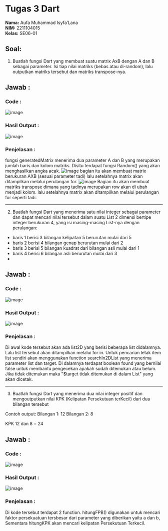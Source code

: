 # Tugas 3 Dart

**Nama:** Aufa Muhammad Isyfa’Lana  
**NIM:** 2211104015  
**Kelas:** SE06-01  

## Soal:
1.  Buatlah fungsi Dart yang membuat suatu matrix AxB dengan A dan B sebagai parameter. Isi tiap nilai matriks (bebas atau di-random), lalu outputkan matriks tersebut dan matriks transpose-nya.
## Jawab : 
### Code :
![image](https://github.com/user-attachments/assets/651cc1fb-f8b9-460a-bb51-4f9932237d98)

### Hasil Output : 
![image](https://github.com/user-attachments/assets/a4d150b5-a856-4683-a654-9307b1c465e0)

### Penjelasan : 
fungsi generatedMatrix menerima dua parameter A dan B yang merupakan jumlah baris dan kolom matriks. Disitu terdapat fungsi Random() yang akan menghasilkan angka acak. 
![image](https://github.com/user-attachments/assets/d50cc3d8-779d-4405-b11a-a079d3baf795)
bagian itu akan membuat matrix berukuran AXB (sesuai parameter tadi)
lalu setelahnya matrix akan ditampilkan melalui perulangan for. 
![image](https://github.com/user-attachments/assets/b769093c-7f69-4e65-a3a5-d0d97f788a2c)
Bagian itu akan membuat matriks transpose dimana yang tadinya merupakan row akan di ubah menjadi kolom. 
lalu setelahnya matrix akan ditampilkan melalui perulangan for seperti tadi.

---

2.  Buatlah fungsi Dart yang menerima satu nilai integer sebagai parameter dan dapat mencari nilai tersebut dalam suatu List 2 dimensi bertipe integer berukuran 4, yang isi masing-masing List-nya dengan perulangan:

- baris 1 berisi 3 bilangan kelipatan 5 berurutan mulai dari 5
- baris 2 berisi 4 bilangan genap berurutan mulai dari 2
- baris 3 berisi 5 bilangan kuadrat dari bilangan asli mulai dari 1
- baris 4 berisi 6 bilangan asli berurutan mulai dari 3
- 
## Jawab : 
### Code : 
![image](https://github.com/user-attachments/assets/1aab41f1-c0b9-4f4b-abbc-436bccdb604d)

### Hasil Output : 
![image](https://github.com/user-attachments/assets/01885edd-da9a-468f-a25d-639fe747b086)

### Penjelasan : 
Di awal kode tersebut akan ada list2D yang berisi beberapa list didalamnya. Lalu list tersebut akan ditampilkan melalui for in. Untuk pencarian letak item list sendiri akan menggunakan function searchIn2DList yang menerima parameter list dan target. Di dalamnya terdapat boolean found yang bernilai false untuk membantu pengecekan apakah sudah ditemukan atau belum. Jika tidak ditemukan maka "$target tidak ditemukan di dalam List" yang akan dicetak.

---
3. Buatlah fungsi Dart yang menerima dua nilai integer positif dan mengoutputkan nilai KPK (Kelipatan Persekutuan terKecil) dari dua bilangan tersebut

Contoh output:
Bilangan 1: 12
Bilangan 2: 8

KPK 12 dan 8 = 24

## Jawab : 
### Code :
![image](https://github.com/user-attachments/assets/84c8becc-d608-4349-a145-fe051894bb2c)

### Hasil Output :
![image](https://github.com/user-attachments/assets/3b096a92-057f-458c-a2c8-3d475763ac9a)

### Penjelasan :
Di kode tersebut terdapat 2 function. hitungFPB() digunakan untuk mencari faktor persekuatuan tersbesar dari parameter yang diberikan yaitu a dan b, Sementara hitungKPK akan mencari kelipatan Persekutuan Terkecil.
